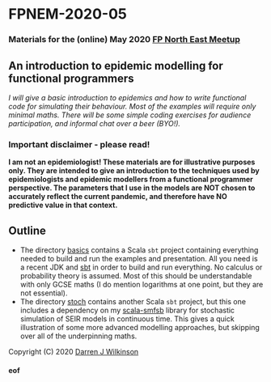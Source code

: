 # FPNEM-2020-05

### Materials for the (online) May 2020 [FP North East Meetup](https://www.meetup.com/fpnortheast/)

## An introduction to epidemic modelling for functional programmers

*I will give a basic introduction to epidemics and how to write functional code for simulating their behaviour. Most of the examples will require only minimal maths. There will be some simple coding exercises for audience participation, and informal chat over a beer (BYO!).*

### Important disclaimer - please read!

**I am not an epidemiologist! These materials are for illustrative purposes only. They are intended to give an introduction to the techniques used by epidemiologists and epidemic modellers from a functional programmer perspective. The parameters that I use in the models are NOT chosen to accurately reflect the current pandemic, and therefore have NO predictive value in that context.**

## Outline

* The directory [basics](basics/) contains a Scala `sbt` project containing everything needed to build and run the examples and presentation. All you need is a recent JDK and [sbt](https://www.scala-sbt.org/) in order to build and run everything. No calculus or probability theory is assumed. Most of this should be understandable with only GCSE maths (I do mention logarithms at one point, but they are not essential).
* The directory [stoch](stoch/) contains another Scala `sbt` project, but this one includes a dependency on my [scala-smfsb](https://github.com/darrenjw/scala-smfsb) library for stochastic simulation of SEIR models in continuous time. This gives a quick illustration of some more advanced modelling approaches, but skipping over all of the underpinning maths.


Copyright (C) 2020 [Darren J Wilkinson](https://darrenjw.github.io/)

#### eof
